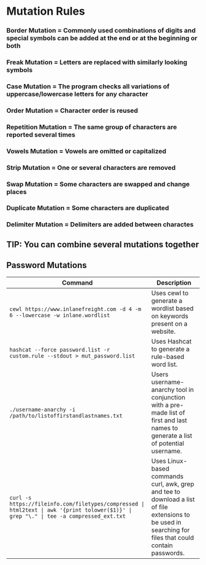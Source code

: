 # Mutation Rules

### Border Mutation = Commonly used combinations of digits and special symbols can be added at the end or at the beginning or both

### Freak Mutation = Letters are replaced with similarly looking symbols

### Case Mutation = The program checks all variations of uppercase/lowercase letters for any character

### Order Mutation = Character order is reused

### Repetition Mutation = The same group of characters are reported several times

### Vowels Mutation = Vowels are omitted or capitalized

### Strip Mutation = One or several characters are removed

### Swap Mutation = Some characters are swapped and change places

### Duplicate Mutation = Some characters are duplicated

### Delimiter Mutation = Delimiters are added between charactes

## TIP: You can combine several mutations together

## Password Mutations

| **Command**| **Description**|
|-|-|
| `cewl https://www.inlanefreight.com -d 4 -m 6 --lowercase -w inlane.wordlist` | Uses cewl to generate a wordlist based on keywords present on a website. |
| `hashcat --force password.list -r custom.rule --stdout > mut_password.list` | Uses Hashcat to generate a rule-based word list.             |
| `./username-anarchy -i /path/to/listoffirstandlastnames.txt` | Users username-anarchy tool in conjunction with a pre-made list of first and last names to generate a list of potential username. |
| `curl -s https://fileinfo.com/filetypes/compressed \| html2text \| awk '{print tolower($1)}' \| grep "\." \| tee -a compressed_ext.txt` | Uses Linux-based commands curl, awk, grep and tee to download a list of file extensions to be used in searching for files that could contain passwords. |


